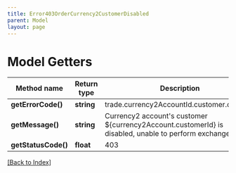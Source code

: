 ```yaml
---
title: Error403OrderCurrency2CustomerDisabled
parent: Model
layout: page
---
```


# Model Getters

Method name | Return type | Description | Notes
------------ | ------------- | ------------- | -------------
**getErrorCode()** | **string** | trade.currency2AccountId.customer.disabled |
**getMessage()** | **string** | Currency2 account's customer ${currency2Account.customerId} is disabled, unable to perform exchange trade. |
**getStatusCode()** | **float** | 403 |

[[Back to Index]](../index.md)
